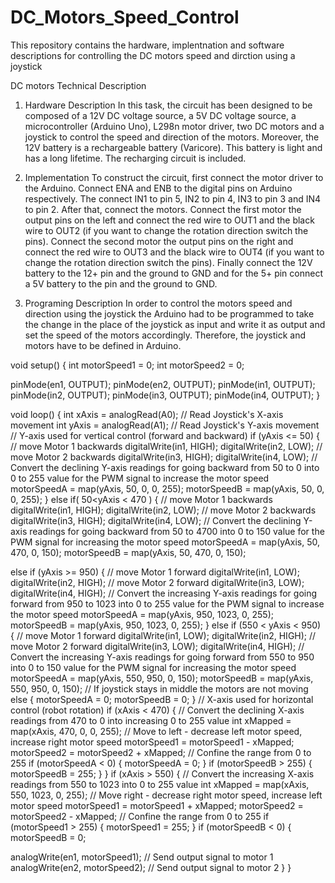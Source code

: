 # DC_Motors_Speed_Control
This repository contains the hardware, implentnation and software descriptions for controlling the DC motors speed and dirction using a joystick


DC motors Technical Description 
1.	Hardware Description
In this task, the circuit has been designed to be composed of a 12V DC voltage source, a 5V DC voltage source, a microcontroller (Arduino Uno), L298n motor driver, two DC motors and a joystick to control the speed and direction of the motors. Moreover, the 12V battery is a rechargeable battery (Varicore). This battery is light and has a long lifetime. The recharging circuit is included. 
2.	Implementation 
To construct the circuit, first connect the motor driver to the Arduino. Connect ENA and ENB to the digital pins on Arduino respectively. The connect IN1 to pin 5, IN2 to pin 4, IN3 to pin 3 and IN4 to pin 2. After that, connect the motors. Connect the first motor the  output pins on the left and connect the red wire to OUT1 and the black wire to OUT2 (if you want to change the rotation direction switch the pins). Connect the second motor the output pins on the right and connect the red wire to OUT3 and the black wire to OUT4 (if you want to change the rotation direction switch the pins). Finally connect the 12V battery to the 12+ pin and the ground to GND and for the 5+ pin connect a 5V battery to the pin and the ground to GND.

3.	Programing Description
In order to control the motors speed and direction using the joystick the Arduino had to be programmed to take the change in the place of the joystick as input and write it as output and set the speed of the motors accordingly. Therefore, the joystick and motors have to be defined in Arduino. 

void setup() {
int  motorSpeed1 = 0;
int  motorSpeed2 = 0;

  pinMode(en1, OUTPUT);
  pinMode(en2, OUTPUT);
  pinMode(in1, OUTPUT);
  pinMode(in2, OUTPUT);
  pinMode(in3, OUTPUT);
  pinMode(in4, OUTPUT);
}

void loop() {
  int xAxis = analogRead(A0); // Read Joystick's X-axis movement
  int yAxis = analogRead(A1); // Read Joystick's Y-axis movement
  // Y-axis used for vertical control (forward and backward)
  if (yAxis <= 50) {
    // move Motor 1 backwards
    digitalWrite(in1, HIGH);
    digitalWrite(in2, LOW);
    // move Motor 2 backwards
    digitalWrite(in3, HIGH);
    digitalWrite(in4, LOW);
    // Convert the declining Y-axis readings for going backward from 50 to 0 into 0 to 255 value for the PWM signal to increase the motor speed
    motorSpeedA = map(yAxis, 50, 0, 0, 255);
    motorSpeedB = map(yAxis, 50, 0, 0, 255);
  }
  else if( 50<yAxis < 470 )  {
    // move Motor 1 backwards
    digitalWrite(in1, HIGH);
    digitalWrite(in2, LOW);
    // move Motor 2 backwards
    digitalWrite(in3, HIGH);
    digitalWrite(in4, LOW);
    // Convert the declining Y-axis readings for going backward from 50 to 4700 into 0 to 150 value for the PWM signal for increasing the motor speed
    motorSpeedA = map(yAxis, 50, 470, 0, 150);
    motorSpeedB = map(yAxis, 50, 470, 0, 150);
    
  else if (yAxis >= 950) {
    // move Motor 1 forward
    digitalWrite(in1, LOW);
    digitalWrite(in2, HIGH);
    // move Motor 2 forward
    digitalWrite(in3, LOW);
    digitalWrite(in4, HIGH);
    // Convert the increasing Y-axis readings for going forward from 950 to 1023 into 0 to 255 value for the PWM signal to increase the motor speed
    motorSpeedA = map(yAxis, 950, 1023, 0, 255);
    motorSpeedB = map(yAxis, 950, 1023, 0, 255);
  }
    else if (550 < yAxis < 950) {
    // move Motor 1 forward
    digitalWrite(in1, LOW);
    digitalWrite(in2, HIGH);
    // move Motor 2 forward
    digitalWrite(in3, LOW);
    digitalWrite(in4, HIGH);
    // Convert the increasing Y-axis readings for going forward from 550 to 950 into 0 to 150 value for the PWM signal for increasing the motor speed
    motorSpeedA = map(yAxis, 550, 950, 0, 150);
    motorSpeedB = map(yAxis, 550, 950, 0, 150);
  // If joystick stays in middle the motors are not moving
  else {
    motorSpeedA = 0;
    motorSpeedB = 0;
  }
  // X-axis used for horizontal control (robot rotation)
   if (xAxis < 470) {
     // Convert the declining X-axis readings from 470 to 0 into increasing 0 to 255 value
    int xMapped = map(xAxis, 470, 0, 0, 255);
    // Move to left - decrease left motor speed, increase right motor speed
    motorSpeed1 = motorSpeed1 - xMapped;
    motorSpeed2 = motorSpeed2 + xMapped;
    // Confine the range from 0 to 255
    if (motorSpeedA < 0) {
      motorSpeedA = 0;
    }
    if (motorSpeedB > 255) {
      motorSpeedB = 255;
    }
  }
  if (xAxis > 550) {
    // Convert the increasing X-axis readings from 550 to 1023 into 0 to 255 value
    int xMapped = map(xAxis, 550, 1023, 0, 255);
    // Move right - decrease right motor speed, increase left motor speed
    motorSpeed1 = motorSpeed1 + xMapped;
    motorSpeed2 = motorSpeed2 - xMapped;
    // Confine the range from 0 to 255
    if (motorSpeed1 > 255) {
      motorSpeed1 = 255;
    }
    if (motorSpeedB < 0) {
      motorSpeedB = 0;
    
  analogWrite(en1, motorSpeed1); // Send output signal to motor 1
  analogWrite(en2, motorSpeed2); // Send output signal to motor 2
}
  }
